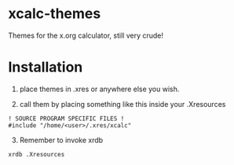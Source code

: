 # xcalc-themes
Themes for the x.org calculator, still very crude!

# Installation
1. place themes in .xres or anywhere else you wish.

2. call them by placing something like this inside your .Xresources

```
! SOURCE PROGRAM SPECIFIC FILES !
#include "/home/<user>/.xres/xcalc"
```

3. Remember to invoke xrdb

```
xrdb .Xresources
```
